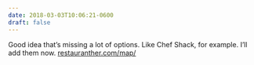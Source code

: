 ```yaml
---
date: 2018-03-03T10:06:21-0600
draft: false
---
```


Good idea that’s missing a lot of options. Like Chef Shack, for example. I’ll add them now. [restauranther.com/map/](https://restauranther.com/map/)


